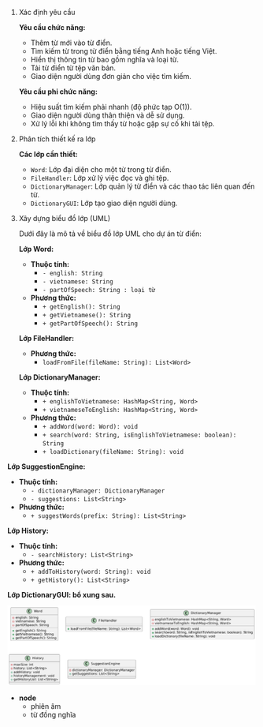 1. Xác định yêu cầu

   **Yêu cầu chức năng:**
   - Thêm từ mới vào từ điển.
   - Tìm kiếm từ trong từ điển bằng tiếng Anh hoặc tiếng Việt.
   - Hiển thị thông tin từ bao gồm nghĩa và loại từ.
   - Tải từ điển từ tệp văn bản.
   - Giao diện người dùng đơn giản cho việc tìm kiếm.

   **Yêu cầu phi chức năng:**
   - Hiệu suất tìm kiếm phải nhanh (độ phức tạp O(1)).
   - Giao diện người dùng thân thiện và dễ sử dụng.
   - Xử lý lỗi khi không tìm thấy từ hoặc gặp sự cố khi tải tệp.


2. Phân tích thiết kế ra lớp

   **Các lớp cần thiết:**
   - `Word`: Lớp đại diện cho một từ trong từ điển.
   - `FileHandler`: Lớp xử lý việc đọc và ghi tệp.
   - `DictionaryManager`: Lớp quản lý từ điển và các thao tác liên quan đến từ.
   - `DictionaryGUI`: Lớp tạo giao diện người dùng.


3. Xây dựng biểu đồ lớp (UML)

   Dưới đây là mô tả về biểu đồ lớp UML cho dự án từ điển:

   **Lớp Word:**
   - **Thuộc tính:**
     - `- english: String`
     - `- vietnamese: String`
     - `- partOfSpeech: String : loại từ`
   - **Phương thức:**
     - `+ getEnglish(): String`
     - `+ getVietnamese(): String`
     - `+ getPartOfSpeech(): String`

   **Lớp FileHandler:**
   - **Phương thức:**
     - `loadFromFile(fileName: String): List<Word>`

   **Lớp DictionaryManager:**
   - **Thuộc tính:**
     - `+ englishToVietnamese: HashMap<String, Word>`
     - `+ vietnameseToEnglish: HashMap<String, Word>`
   - **Phương thức:**
     - `+ addWord(word: Word): void`
     - `+ search(word: String, isEnglishToVietnamese: boolean): String`
     - `+ loadDictionary(fileName: String): void`

  **Lớp SuggestionEngine:**
  - **Thuộc tính:**
    - `- dictionaryManager: DictionaryManager`
    - `- suggestions: List<String>`
  - **Phương thức:**
    - `+ suggestWords(prefix: String): List<String>`

  **Lớp History:**
  - **Thuộc tính:**
    - `- searchHistory: List<String>`
  - **Phương thức:**
    - `+ addToHistory(word: String): void`
    - `+ getHistory(): List<String>`

   **Lớp DictionaryGUI: bổ xung sau.**



   

   ![Biểu đồ UML](image/uml_version2.1.png)

  - **node**
    - phiên âm
    - từ đồng nghĩa  

